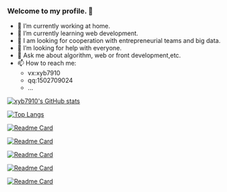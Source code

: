 ### Welcome to my profile. 👋

- 🔭 I’m currently working at home.
- 🌱 I’m currently learning web development.
- 👯 I am looking for cooperation with entrepreneurial teams and big data.
- 🤔 I’m looking for help with everyone.
- 💬 Ask me about algorithm, web or front development,etc.
- 📫 How to reach me:
  - vx:xyb7910
  - qq:1502709024
  - ...

[![xyb7910's GitHub stats](https://github-readme-stats.vercel.app/api?username=xyb7910&show_icons=true&theme=ambient_gradient)](https://github.com/anuraghazra/github-readme-stats)

[![Top Langs](https://github-readme-stats.vercel.app/api/top-langs/?username=xyb7910&layout=compact)](https://github.com/xyb7910)

[![Readme Card](https://github-readme-stats.vercel.app/api/pin/?username=xyb7910&repo=King-of-Bots&theme=ambient_gradient&layout=compact)](https://github.com/xyb7910/King-of-Bots)

[![Readme Card](https://github-readme-stats.vercel.app/api/pin/?username=xyb7910&repo=GoProgramming&theme=ambient_gradient&layout=compact)](https://github.com/xyb7910/GoProgramming)

[![Readme Card](https://github-readme-stats.vercel.app/api/pin/?username=xyb7910&repo=redis-go&theme=ambient_gradient&layout=compact)](https://github.com/xyb7910/redis-go)

[![Readme Card](https://github-readme-stats.vercel.app/api/pin/?username=xyb7910&repo=vue_cli_learning&theme=ambient_gradient&layout=compact)](https://github.com/xyb7910/vue_cli_learning)

[![Readme Card](https://github-readme-stats.vercel.app/api/pin/?username=xyb7910&repo=vue3_cli_learning&theme=ambient_gradient&layout=compact)](https://github.com/xyb7910/vue3_cli_learning)

